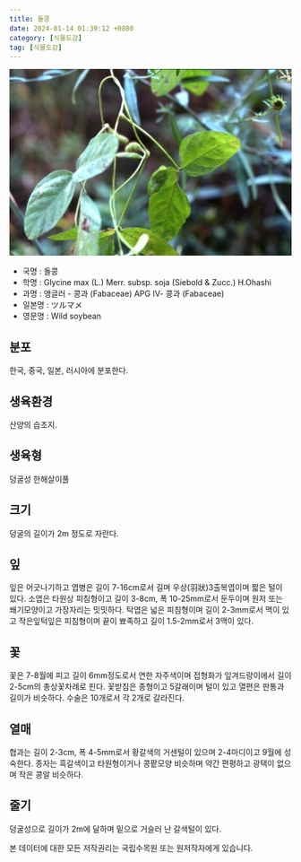 ```yaml
---
title: 돌콩
date: 2024-01-14 01:39:12 +0800
category: [식물도감]
tag: [식물도감]
---
```




![돌콩](/assets/img/fileUpload/plants/basic/Leguminosae/Glycine/12274/1_th2.JPG)
- 국명 : 돌콩
- 학명 : Glycine max (L.) Merr. subsp. soja (Siebold & Zucc.) H.Ohashi
- 과명 : 앵글러 - 콩과 (Fabaceae) APG Ⅳ- 콩과 (Fabaceae)
- 일본명 : ツルマメ
- 영문명 : Wild soybean


## 분포
한국, 중국, 일본, 러시아에 분포한다.
## 생육환경
산양의 습초지.
## 생육형
덩굴성 한해살이풀
## 크기
덩굴의 길이가 2m 정도로 자란다.
## 잎
잎은 어긋나기하고 엽병은 길이 7-16cm로서 길며 우상(羽狀)3출복엽이며 짧은 털이 있다. 소엽은 타원상 피침형이고 길이 3-8cm, 폭 10-25mm로서 둔두이며 원저 또는 쐐기모양이고 가장자리는 밋밋하다. 탁엽은 넓은 피침형이며 길이 2-3mm로서 맥이 있고 작은잎턱잎은 피침형이며 끝이 뾰족하고 길이 1.5-2mm로서 3맥이 있다.
## 꽃
꽃은 7-8월에 피고 길이 6mm정도로서 연한 자주색이며 접형화가 잎겨드랑이에서 길이 2-5cm의 총상꽃차례로 핀다. 꽃받침은 종형이고 5갈래이며 털이 있고 열편은 판통과 길이가 비슷하다. 수술은 10개로서 각 2개로 갈라진다.
## 열매
협과는 길이 2-3cm, 폭 4-5mm로서 황갈색의 거센털이 있으며 2-4마디이고 9월에 성숙한다. 종자는 흑갈색이고 타원형이거나 콩팥모양 비슷하며 약간 편평하고 광택이 없으며 작은 콩알 비슷하다.
## 줄기
덩굴성으로 길이가 2m에 달하며 밑으로 거슬러 난 갈색털이 있다.






본 데이터에 대한 모든 저작권리는 국립수목원 또는 원저작자에게 있습니다.
